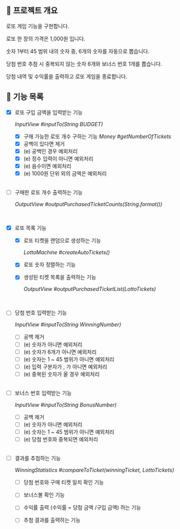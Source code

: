 ## 🎯 프로젝트 개요

로또 게임 기능을 구현합니다. 

로또 한 장의 가격은 1,000원 입니다.

숫자 1부터 45 범위 내의 숫자 중, 6개의 숫자를 자동으로 뽑습니다.

당첨 번호 추첨 시 중복되지 않는 숫자 6개와 보너스 번호 1개를 뽑습니다.

당첨 내역 및 수익률을 출력하고 로또 게임을 종료합니다.

## 🚀 기능 목록

- [x] 로또 구입 금액을 입력받는 기능

  _InputView #inputTo(String BUDGET)_

    - [x] 구매 가능한 로또 개수 구하는 기능 _Money #getNumberOfTickets_
    - [x] 공백이 있다면 제거
    - [x] (e) 공백인 경우 예외처리
    - [x] (e) 정수 입력이 아니면 예외처리
    - [x] (e) 음수이면 예외처리
    - [x] (e) 1000원 단위 외의 금액은 예외처리

    <br/>

- [ ] 구매한 로또 개수 출력하는 기능

  _OutputView #outputPurchasedTicketCounts(String.format())_

    <br/>

- [x] 로또 목록 기능
    - [x] 로또 티켓을 랜덤으로 생성하는 기능

      _LottoMachine #createAutoTickets()_

    - [x] 로또 숫자 정렬하는 기능

    - [x] 생성된 티켓 목록을 출력하는 기능

      _OutputView #outputPurchasedTicketList(LottoTickets)_

    <br/>

- [ ] 당첨 번호 입력받는 기능

  _InputView #inputTo(String WinningNumber)_

    - [ ] 공백 제거
    - [ ] (e) 숫자가 아니면 예외처리
    - [ ] (e) 숫자가 6개가 아니면 예외처리
    - [ ] (e) 숫자는 1 ~ 45 범위가 아니면 예외처리
    - [ ] (e) 입력 구분자가 , 가 아니면 예외처리
    - [ ] (e) 중복된 숫자가 올 경우 예외처리

    <br/>

- [ ] 보너스 번호 입력받는 기능

  _InputView #inputTo(String BonusNumber)_

    - [ ] 공백 제거
    - [ ] (e) 숫자가 아니면 예외처리
    - [ ] (e) 숫자는 1 ~ 45 범위가 아니면 예외처리
    - [ ] (e) 당첨 번호와 중복되면 예외처리

    <br/>

- [ ] 결과를 추첨하는 기능

  _WinningStatistics #compareToTicket(winningTicket, LottoTickets)_

    - [ ] 당첨 번호와 구매 티켓 일치 확인 기능
    - [ ] 보너스볼 확인 기능
    - [ ] 수익률 출력 (수익률 = 당첨 금액 /구입 금액) 하는 기능
    - [ ] 추첨 결과를 출력하는 기능


